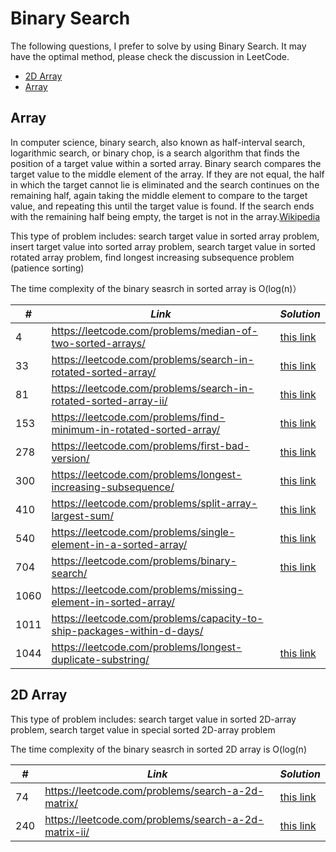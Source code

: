 # Binary Search

The following questions, I prefer to solve by using Binary Search. It may have the optimal method, please check the discussion in LeetCode.

* [2D Array](##2D-Array)
* [Array](##Array)

## Array

In computer science, binary search, also known as half-interval search, logarithmic search, or binary chop, is a search algorithm that finds the position of a target value within a sorted array. Binary search compares the target value to the middle element of the array. If they are not equal, the half in which the target cannot lie is eliminated and the search continues on the remaining half, again taking the middle element to compare to the target value, and repeating this until the target value is found. If the search ends with the remaining half being empty, the target is not in the array.[Wikipedia](https://en.wikipedia.org/wiki/Binary_search_algorithm)

This type of problem includes: search target value in sorted array problem, insert target value into sorted array problem, search target value in sorted rotated array problem, find longest increasing subsequence problem (patience sorting)

The time complexity of the binary seasrch in sorted array is O(log(n)）

| *#* | *Link* | *Solution* |
| ---- | --------------------------------- | --------------------------------- |
| 4 | https://leetcode.com/problems/median-of-two-sorted-arrays/ | [this link](../practice/solution/0004_median_of_two_sorted_arrays.py)|
| 33 | https://leetcode.com/problems/search-in-rotated-sorted-array/ | [this link](../practice/solution/0033_search_in_rotated_sorted_array.py) |
| 81 | https://leetcode.com/problems/search-in-rotated-sorted-array-ii/ | [this link](../practice/solution/0081_search_in_rotated_sorted_array_ii.py) |
| 153 | https://leetcode.com/problems/find-minimum-in-rotated-sorted-array/ | [this link](../practice/solution/0153_find_minimum_in_rotated_sorted_array.py) |
| 278 | https://leetcode.com/problems/first-bad-version/ | [this link](../practice/solution/0278_first_bad_version.py) | 
| 300 | https://leetcode.com/problems/longest-increasing-subsequence/ | [this link](../practice/solution/0300_longest_increasing_subsequence.py) |
| 410 | https://leetcode.com/problems/split-array-largest-sum/ | [this link](../practice/solution/0410_split_array_largest_sum.py) |
| 540 | https://leetcode.com/problems/single-element-in-a-sorted-array/ | [this link](../practice/solution/0540_single_element_in_a_sorted_array.py) |
| 704 | https://leetcode.com/problems/binary-search/ | [this link](../practice/solution/0704_binary_search.py) |
| 1060 | https://leetcode.com/problems/missing-element-in-sorted-array/ | |
| 1011 | https://leetcode.com/problems/capacity-to-ship-packages-within-d-days/ | |
| 1044 | https://leetcode.com/problems/longest-duplicate-substring/ | [this link](../practice/solution/1044_longest_duplicate_substring.py) |

## 2D Array

This type of problem includes: search target value in sorted 2D-array problem, search target value in special sorted 2D-array problem

The time complexity of the binary seasrch in sorted 2D array is O(log(n)

| *#* | *Link* | *Solution* |
| ---- | --------------------------------- | --------------------------------- |
| 74 | https://leetcode.com/problems/search-a-2d-matrix/ | [this link](../practice/solution/0074_search_a_2d_matrix.py) |
| 240 | https://leetcode.com/problems/search-a-2d-matrix-ii/ | [this link](../practice/solution/0240_search_a_2d_matrix_ii.py) |